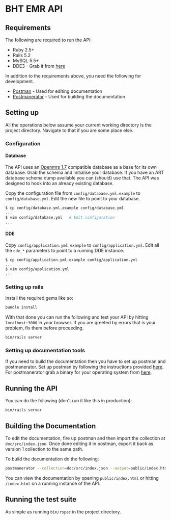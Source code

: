 # BHT EMR API

## Requirements

The following are required to run the API:

- Ruby 2.5+
- Rails 5.2
- MySQL 5.5+
- DDE3 - Grab it from [here](https://github.com/BaobabHealthTrust/Demographics-Data-Exchange)

In addition to the requirements above, you need the following for development.

- [Postman](https://www.getpostman.com) - Used for editing documentation
- [Postmanerator](https://github.com/aubm/postmanerator) - Used for building the documentation

## Setting up

All the operations below assume your current working directory is the
project directory. Navigate to that if you are some place else.

### Configuration

#### Database

The API uses an [Openmrs 1.7](https://openmrs.org/2010/11/openmrs-1-7-now-available/)
compatible database as a base for its own database. Grab the schema and
initialise your database. If you have an ART database schema
dump available you can (should) use that. The API was designed to hook
into an already existing database.

Copy the configuration file from `config/database.yml.example` to
`config/database.yml`. Edit the new file to point to your database.

```sh
$ cp config/database.yml.example config/database.yml
...
$ vim config/database.yml   # Edit configuration
...
```

#### DDE

Copy `config/application.yml.example` to `config/application.yml`. Edit all the
`dde_*` parameters to point to a running DDE instance.

```sh
$ cp config/application.yml.example config/application.yml
...
$ vim config/application.yml
...
```

### Setting up rails

Install the required gems like so:

```sh
bundle install
```

With that done you can run the following and test your API by
hitting `localhost:3000` in your browser. If you are greeted
by errors that is your problem, fix them before proceeding.

```sh
bin/rails server
```

### Setting up documentation tools

If you need to build the documentation then you have to set up postman and
postmanerator. Set up postman by following the instructions provided
[here](https://www.getpostman.com). For postmanerator grab a binary for
your operating system from [here](https://github.com/aubm/postmanerator/releases).

## Running the API

You can do the following (don't run it like this in production):

```sh
bin/rails server
```

## Building the Documentation

To edit the documentation, fire up postman and then import the collection at
`doc/src/index.json`. Once done editing it in postman, export it back
as version 1 collection to the same path.

To build the documentation do the following:

```sh
postmanerator --collection=doc/src/index.json --output=public/index.html
```

You can view the documentation by opening `public/index.html` or hitting
`/index.html` on a running instance of the API.


## Running the test suite

As simple as running `bin/rspec` in the project directory.
